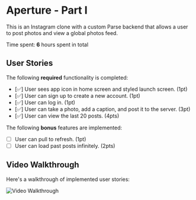 # Aperture - Part I

This is an Instagram clone with a custom Parse backend that allows a user to post photos and view a global photos feed.

Time spent: **6** hours spent in total

## User Stories

The following **required** functionality is completed:

- [✅] User sees app icon in home screen and styled launch screen. (1pt)
- [✅] User can sign up to create a new account. (1pt)
- [✅] User can log in. (1pt)
- [✅] User can take a photo, add a caption, and post it to the server. (3pt)
- [✅] User can view the last 20 posts. (4pts)

The following **bonus** features are implemented:

- [ ] User can pull to refresh. (1pt)
- [ ] User can load past posts infinitely. (2pts)

## Video Walkthrough

Here's a walkthrough of implemented user stories:

<img src='http://g.recordit.co/qKXxJO2CWZ.gif' title='Video Walkthrough' width='' alt='Video Walkthrough' />
